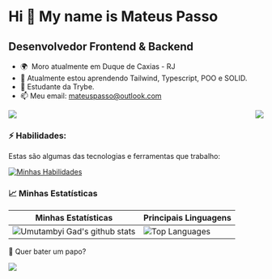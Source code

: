 Hi 👋 My name is Mateus Passo
=============================

Desenvolvedor Frontend & Backend
----------------------

- 🌍  Moro atualmente em Duque de Caxias - RJ
- 🧠 Atualmente estou aprendendo Tailwind, Typescript, POO e SOLID.
- 🚀 Estudante da Trybe.
- 📫 Meu email: mateuspasso@outlook.com

<a href="https://www.github.com/mateusP21" target="_blank" rel="noreferrer"><img
src="https://img.shields.io/github/followers/mateusP21?logo=github&style=for-the-badge&color=facc15&labelColor=1c1917" /></a>
<img src="https://steamuserimages-a.akamaihd.net/ugc/1688276024726961565/9DDC43274660B1A3F9CDFCC4612AC273B964D5D4/?imw=512&&ima=fit&impolicy=Letterbox&imcolor=%23000000&letterbox=false" align="right">


### ⚡ Habilidades:

Estas são algumas das tecnologias e ferramentas que trabalho:

[![Minhas Habilidades](https://skillicons.dev/icons?i=html,css,js,ts,jest,react,redux,styledcomponents,nodejs,docker,mysql,tailwind&perline=3
)](https://skillicons.dev)




### 📈 Minhas Estatísticas

| Minhas Estatísticas                                                                                                                                                            | Principais Linguagens                                                                                                                                                                     |
| ------------------------------------------------------------------------------------------------------------------------------------------------------------------------ | ---------------------------------------------------------------------------------------------------------------------------------------------------------------------------------- |
| ![Umutambyi Gad's github stats](https://github-readme-stats.vercel.app/api?username=MateusP21&show_icons=true&hide_border=true&count_private=true&theme=jolly) | ![Top Languages](https://github-readme-stats.vercel.app/api/top-langs/?username=MateusP21&langs_count=10&count_private=true&hide_border=true&theme=jolly&layout=compact) |

💬 Quer bater um papo?

 <a href="https://www.linkedin.com/in/mateuspsilva" target="_blank"><img src="https://img.shields.io/badge/-LinkedIn-%230077B5?style=for-the-badge&logo=linkedin&logoColor=white" target="_blank"></a>

